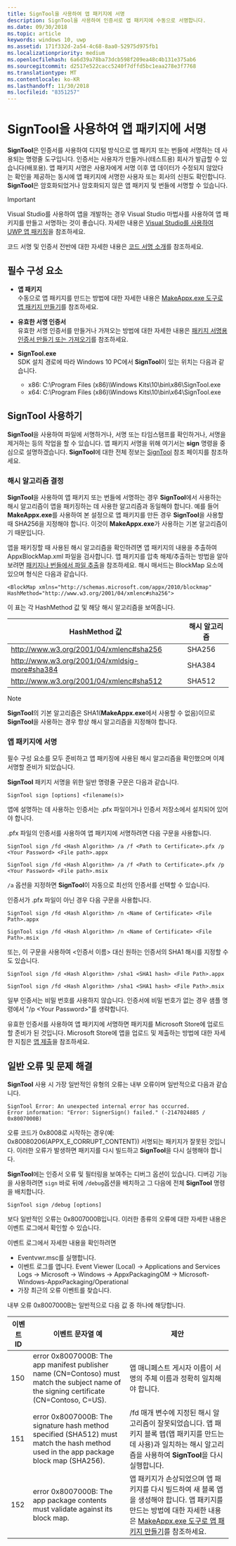```yaml
---
title: SignTool을 사용하여 앱 패키지에 서명
description: SignTool을 사용하여 인증서로 앱 패키지에 수동으로 서명합니다.
ms.date: 09/30/2018
ms.topic: article
keywords: windows 10, uwp
ms.assetid: 171f332d-2a54-4c68-8aa0-52975d975fb1
ms.localizationpriority: medium
ms.openlocfilehash: 6a6d39a78ba73dcb598f209ea48c4b131e375ab6
ms.sourcegitcommit: d2517e522cacc5240f7dffd5bc1eaa278e3f7768
ms.translationtype: MT
ms.contentlocale: ko-KR
ms.lasthandoff: 11/30/2018
ms.locfileid: "8351257"
---
```

# <a name="sign-an-app-package-using-signtool"></a>SignTool을 사용하여 앱 패키지에 서명


**SignTool**은 인증서를 사용하여 디지털 방식으로 앱 패키지 또는 번들에 서명하는 데 사용되는 명령줄 도구입니다. 인증서는 사용자가 만들거나(테스트용) 회사가 발급할 수 있습니다(배포용). 앱 패키지 서명은 사용자에게 서명 이후 앱 데이터가 수정되지 않았다는 확인을 제공하는 동시에 앱 패키지에 서명한 사용자 또는 회사의 신원도 확인합니다. **SignTool**은 암호화되었거나 암호화되지 않은 앱 패키지 및 번들에 서명할 수 있습니다.

> [!IMPORTANT] 
> Visual Studio를 사용하여 앱을 개발하는 경우 Visual Studio 마법사를 사용하여 앱 패키지를 만들고 서명하는 것이 좋습니다. 자세한 내용은 [Visual Studio를 사용하여 UWP 앱 패키징](https://msdn.microsoft.com/windows/uwp/packaging/packaging-uwp-apps)을 참조하세요.

코드 서명 및 인증서 전반에 대한 자세한 내용은 [코드 서명 소개](https://msdn.microsoft.com/library/windows/desktop/aa380259.aspx#introduction_to_code_signing)를 참조하세요.

## <a name="prerequisites"></a>필수 구성 요소
- **앱 패키지**  
    수동으로 앱 패키지를 만드는 방법에 대한 자세한 내용은 [MakeAppx.exe 도구로 앱 패키지 만들기](https://msdn.microsoft.com/windows/uwp/packaging/create-app-package-with-makeappx-tool)를 참조하세요. 

- **유효한 서명 인증서**  
    유효한 서명 인증서를 만들거나 가져오는 방법에 대한 자세한 내용은 [패키지 서명용 인증서 만들기 또는 가져오기](https://msdn.microsoft.com/windows/uwp/packaging/create-certificate-package-signing)를 참조하세요.

- **SignTool.exe**  
    SDK 설치 경로에 따라 Windows 10 PC에서 **SignTool**이 있는 위치는 다음과 같습니다.
    - x86: C:\Program Files (x86)\Windows Kits\10\bin\x86\SignTool.exe
    - x64: C:\Program Files (x86)\Windows Kits\10\bin\x64\SignTool.exe

## <a name="using-signtool"></a>SignTool 사용하기

**SignTool**을 사용하여 파일에 서명하거나, 서명 또는 타임스탬프를 확인하거나, 서명을 제거하는 등의 작업을 할 수 있습니다. 앱 패키지 서명을 위해 여기서는 **sign** 명령을 중심으로 설명하겠습니다. **SignTool**에 대한 전체 정보는 [SignTool](https://msdn.microsoft.com/library/windows/desktop/aa387764.aspx) 참조 페이지를 참조하세요. 

### <a name="determine-the-hash-algorithm"></a>해시 알고리즘 결정
**SignTool**을 사용하여 앱 패키지 또는 번들에 서명하는 경우 **SignTool**에서 사용하는 해시 알고리즘이 앱을 패키징하는 데 사용한 알고리즘과 동일해야 합니다. 예를 들어 **MakeAppx.exe**를 사용하여 본 설정으로 앱 패키지를 만든 경우 **SignTool**을 사용할 때 SHA256을 지정해야 합니다. 이것이 **MakeAppx.exe**가 사용하는 기본 알고리즘이기 때문입니다.

앱을 패키징할 때 사용된 해시 알고리즘을 확인하려면 앱 패키지의 내용을 추출하여 AppxBlockMap.xml 파일을 검사합니다. 앱 패키지를 압축 해제/추출하는 방법을 알아보려면 [패키지나 번들에서 파일 추출](https://msdn.microsoft.com/windows/uwp/packaging/create-app-package-with-makeappx-tool#extract-files-from-a-package-or-bundle)을 참조하세요. 해시 매서드는 BlockMap 요소에 있으며 형식은 다음과 같습니다.
```
<BlockMap xmlns="http://schemas.microsoft.com/appx/2010/blockmap" 
HashMethod="http://www.w3.org/2001/04/xmlenc#sha256">
```

이 표는 각 HashMethod 값 및 해당 해시 알고리즘을 보여줍니다.


| HashMethod 값                              | 해시 알고리즘 |
|-----------------------------------------------|----------------|
| http://www.w3.org/2001/04/xmlenc#sha256       | SHA256         |
| http://www.w3.org/2001/04/xmldsig-more#sha384 | SHA384         |
| http://www.w3.org/2001/04/xmlenc#sha512       | SHA512         |

> [!NOTE]
> **SignTool**의 기본 알고리즘은 SHA1(**MakeAppx.exe**에서 사용할 수 없음)이므로 **SignTool**을 사용하는 경우 항상 해시 알고리즘을 지정해야 합니다.

### <a name="sign-the-app-package"></a>앱 패키지에 서명

필수 구성 요소를 모두 준비하고 앱 패키징에 사용된 해시 알고리즘을 확인했으며 이제 서명할 준비가 되었습니다. 

**SignTool** 패키지 서명을 위한 일반 명령줄 구문은 다음과 같습니다.
```
SignTool sign [options] <filename(s)>
```

앱에 설명하는 데 사용하는 인증서는 .pfx 파일이거나 인증서 저장소에서 설치되어 있어야 합니다.

.pfx 파일의 인증서를 사용하여 앱 패키지에 서명하려면 다음 구문을 사용합니다.
```
SignTool sign /fd <Hash Algorithm> /a /f <Path to Certificate>.pfx /p <Your Password> <File path>.appx
```
```
SignTool sign /fd <Hash Algorithm> /a /f <Path to Certificate>.pfx /p <Your Password> <File path>.msix
```
`/a` 옵션을 지정하면 **SignTool**이 자동으로 최선의 인증서를 선택할 수 있습니다.

인증서가 .pfx 파일이 아닌 경우 다음 구문을 사용합니다.
```
SignTool sign /fd <Hash Algorithm> /n <Name of Certificate> <File Path>.appx
```
```
SignTool sign /fd <Hash Algorithm> /n <Name of Certificate> <File Path>.msix
```

또는, 이 구문을 사용하여 &lt;인증서 이름&gt; 대신 원하는 인증서의 SHA1 해시를 지정할 수도 있습니다.
```
SignTool sign /fd <Hash Algorithm> /sha1 <SHA1 hash> <File Path>.appx
```
```
SignTool sign /fd <Hash Algorithm> /sha1 <SHA1 hash> <File Path>.msix
```

일부 인증서는 비밀 번호를 사용하지 않습니다. 인증서에 비밀 번호가 없는 경우 샘플 명령에서 "/p &lt;Your Password&gt;"를 생략합니다.

유효한 인증서를 사용하여 앱 패키지에 서명하면 패키지를 Microsoft Store에 업로드할 준비가 된 것입니다. Microsoft Store에 앱을 업로드 및 제출하는 방법에 대한 자세한 지침은 [앱 제출](https://msdn.microsoft.com/windows/uwp/publish/app-submissions)을 참조하세요.

## <a name="common-errors-and-troubleshooting"></a>일반 오류 및 문제 해결
**SignTool** 사용 시 가장 일반적인 유형의 오류는 내부 오류이며 일반적으로 다음과 같습니다.

```
SignTool Error: An unexpected internal error has occurred.
Error information: "Error: SignerSign() failed." (-2147024885 / 0x8007000B) 
```

오류 코드가 0x8008로 시작하는 경우(예: 0x80080206(APPX_E_CORRUPT_CONTENT)) 서명되는 패키지가 잘못된 것입니다. 이러한 오류가 발생하면 패키지를 다시 빌드하고 **SignTool**을 다시 실행해야 합니다.

**SignTool**에는 인증서 오류 및 필터링을 보여주는 디버그 옵션이 있습니다. 디버깅 기능을 사용하려면 `sign` 바로 뒤에 `/debug`옵션을 배치하고 그 다음에 전체 **SignTool** 명령을 배치합니다.
```
SignTool sign /debug [options]
``` 

보다 일반적인 오류는 0x8007000B입니다. 이러한 종류의 오류에 대한 자세한 내용은 이벤트 로그에서 확인할 수 있습니다.
 
이벤트 로그에서 자세한 내용을 확인하려면
- Eventvwr.msc를 실행합니다.
- 이벤트 로그를 엽니다. Event Viewer (Local) -> Applications and Services Logs -> Microsoft -> Windows -> AppxPackagingOM -> Microsoft-Windows-AppxPackaging/Operational
- 가장 최근의 오류 이벤트를 찾습니다.

내부 오류 0x8007000B는 일반적으로 다음 값 중 하나에 해당합니다.

| **이벤트 ID** | **이벤트 문자열 예** | **제안** |
|--------------|--------------------------|----------------|
| 150          | error 0x8007000B: The app manifest publisher name (CN=Contoso) must match the subject name of the signing certificate (CN=Contoso, C=US). | 앱 매니페스트 게시자 이름이 서명의 주체 이름과 정확히 일치해야 합니다.               |
| 151          | error 0x8007000B: The signature hash method specified (SHA512) must match the hash method used in the app package block map (SHA256).     | /fd 매개 변수에 지정된 해시 알고리즘이 잘못되었습니다. 앱 패키지 블록 맵(앱 패키지를 만드는 데 사용)과 일치하는 해시 알고리즘을 사용하여 **SignTool**을 다시 실행합니다.  |
| 152          | error 0x8007000B: The app package contents must validate against its block map.                                                           | 앱 패키지가 손상되었으며 앱 패키지를 다시 빌드하여 새 블록 앱을 생성해야 합니다. 앱 패키지를 만드는 방법에 대한 자세한 내용은 [MakeAppx.exe 도구로 앱 패키지 만들기](https://msdn.microsoft.com/windows/uwp/packaging/create-app-package-with-makeappx-tool)를 참조하세요. |